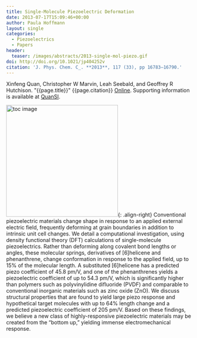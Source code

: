 ```yaml
---
title: Single-Molecule Piezoelectric Deformation
date: 2013-07-17T15:09:46+00:00
author: Paula Hoffmann
layout: single
categories:
  - Piezoelectrics
  - Papers
header:
  teaser: /images/abstracts/2013-single-mol-piezo.gif
doi: http://doi.org/10.1021/jp404252v
citation: 'J. Phys. Chem. C_. **2013**, 117 (33), pp 16783–16790.'
---
```

Xinfeng Quan, Christopher W Marvin, Leah Seebald, and Geoffrey R Hutchison. "{{page.title}}" {{page.citation}} [Online]({{page.doi}}). Supporting information is available at [QuanSI](http://pubs.acs.org/doi/suppl/10.1021/jp404252v).

<!--more-->

<img alt="toc image" src="{{ page.header.teaser }}" width="300 px">{: .align-right}
Conventional piezoelectric materials change shape in response to an applied external electric field, frequently deforming at grain boundaries in addition to intrinsic unit cell changes. We detail a computational investigation, using density functional theory (DFT) calculations of single-molecule piezoelectrics. Rather than deforming along covalent bond lengths or angles, these molecular springs, derivatives of [6]helicene and phenanthrene, change conformation in response to the applied field, up to 15% of the molecular length. A substituted [6]helicene has a predicted piezo coefficient of 45.8 pm/V, and one of the phenanthrenes yields a piezoelectric coefficient of up to 54.3 pm/V, which is significantly higher than polymers such as polyvinylidine difluoride (PVDF) and comparable to conventional inorganic materials such as zinc oxide (ZnO). We discuss structural properties that are found to yield large piezo response and hypothetical target molecules with up to 64% length change and a predicted piezoelectric coefficient of 205 pm/V. Based on these findings, we believe a new class of highly-responsive piezoelectric materials may be created from the “bottom up,” yielding immense electromechanical response.
